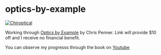 # optics-by-example

[![Chiroptical](https://img.shields.io/badge/twitch.tv-chiroptical-purple?logo=twitch&style=for-the-badge)](https://twitch.tv/chiroptical)

Working through [Optics by Example](https://leanpub.com/optics-by-example/c/chiroptical) by Chris Penner. Link will provide $10 off and I receive no financial benefit.

You can observe my progresss through the book on [Youtube](https://www.youtube.com/watch?v=0hA-VbMbYoE&list=PLW_sOzxD_4gSyP92J-K4AwfR9Fvi6WCuV)

